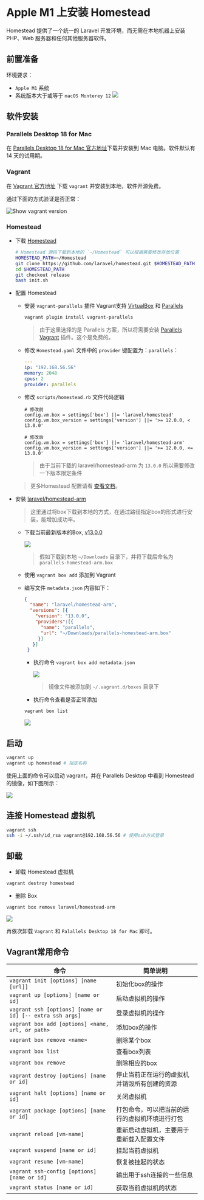 # Apple M1 上安装 Homestead

Homestead 提供了一个统一的 Laravel 开发环境，而无需在本地机器上安装 PHP、Web 服务器和任何其他服务器软件。

## 前置准备

环境要求：

- `Apple M1` 系统
- 系统版本大于或等于 `macOS Monterey 12`
  ![](./images/homestead-for-m1/show-mac-os-version.png)

## 软件安装

### Parallels Desktop 18 for Mac

在 [Parallels Desktop 18 for Mac 官方地址](https://www.parallels.com/products/desktop/trial/)下载并安装到 Mac
电脑。软件默认有 14 天的试用期。

### Vagrant

在 [Vagrant 官方地址](https://www.vagrantup.com/downloads) 下载 `vagrant` 并安装到本地，软件开源免费。

通过下面的方式验证是否正常：

![Show vagrant version](./images/homestead-for-m1/vagrant-version.png)

### Homestead

- 下载 [Homestead](https://github.com/laravel/homestead.git)
  ```bash
  # Homestead 源码下载到本地的 `~/Homestead` 可以根据需要修改存放位置
  HOMESTEAD_PATH=~/Homestead
  git clone https://github.com/laravel/homestead.git $HOMESTEAD_PATH 
  cd $HOMESTEAD_PATH
  git checkout release
  bash init.sh
  ```

- 配置 Homestead

    - 安装 `vagrant-parallels` 插件
      Vagrant支持 [VirtualBox](https://www.virtualbox.org/wiki/Downloads)
      和 [Parallels](https://www.parallels.com/products/desktop/)
      ```bash
      vagrant plugin install vagrant-parallels
      ```
      > 由于这里选择的是 Parallels
      方案，所以将需要安装 [Parallels Vagrant](https://github.com/Parallels/vagrant-parallels) 插件。这个是免费的。

    - 修改 `Homestead.yaml` 文件中的 `provider` 键配置为：`parallels`：

      ```yaml {5}
      ---
      ip: "192.168.56.56"
      memory: 2048
      cpus: 2
      provider: parallels
      ```

    - 修改 `scripts/homestead.rb` 文件代码逻辑
      ```text {2}
      # 修改前
      config.vm.box = settings['box'] ||= 'laravel/homestead'
      config.vm.box_version = settings['version'] ||= '>= 12.0.0, < 13.0.0'
      
      # 修改后
      config.vm.box = settings['box'] ||= 'laravel/homestead-arm'
      config.vm.box_version = settings['version'] ||= '>= 12.0.0, <= 13.0.0'
      ```
      > 由于当前下载的 laravel/homestead-arm 为 `13.0.0` 所以需要修改一下版本限定条件

  > 更多Homestead 配置请看 [查看文档](https://laravel.com/docs/9.x/homestead#configuring-homestead)。

- 安装 [laravel/homestead-arm](https://app.vagrantup.com/laravel/boxes/homestead-arm)

  > 这里通过将box下载到本地的方式，在通过路径指定box的形式进行安装，能增加成功率。

    - 下载当前最新版本的Box, [v13.0.0](https://app.vagrantup.com/laravel/boxes/homestead-arm/versions/13.0.0)

      ![](./images/homestead-for-m1/download-parallels.png)
      > 假如下载到本地 `~/Downloads` 目录下，并将下载后命名为 `parallels-homestead-arm.box`

    - 使用 `vagrant box add` 添加到 Vagrant

    - 编写文件 `metadata.json` 内容如下：
        ```json {2,4,6-7}
        {
          "name": "laravel/homestead-arm",
          "versions": [{
            "version": "13.0.0",
            "providers":[{
              "name": "parallels",
              "url": "~/Downloads/parallels-homestead-arm.box"
             }]
           }]
         }
        ```
        - 执行命令 `vagrant box add metadata.json`

          ![](./images/homestead-for-m1/vagrant-box-add-homestead-arm.png)

          > 镜像文件被添加到 `~/.vagrant.d/boxes` 目录下

        - 执行命令查看是否正常添加
        ```bash
        vagrant box list
        ```
      ![](./images/homestead-for-m1/vagrant-box-list-boxes.png)

## 启动

```bash
vagrant up
vagrant up homestead # 指定名称
```

使用上面的命令可以启动 vagrant，并在 Parallels Desktop 中看到 Homestead 的镜像，如下图所示：

![](./images/homestead-for-m1/homestead-preview.png)

## 连接 Homestead 虚拟机

```bash
vagrant ssh
ssh -i ~/.ssh/id_rsa vagrant@192.168.56.56 # 使用ssh方式登录
```

## 卸载

- 卸载 Homestead 虚拟机

```bash
vagrant destroy homestead
```

- 删除 Box

```bash
vagrant box remove laravel/homestead-arm
```

![](./images/homestead-for-m1/uninstall-homestead.png)

再依次卸载 `Vagrant` 和 `Palallels Desktop 18 for Mac` 即可。

## Vagrant常用命令

| 命令                                                       | 简单说明                    |
|----------------------------------------------------------|-------------------------|
| `vagrant init [options] [name [url]]`                    | 初始化box的操作               |
| `vagrant up [options] [name or id]`                      | 启动虚拟机的操作                |
| `vagrant ssh [options] [name or id] [-- extra ssh args]` | 登录虚拟机的操作                |
| `vagrant box add [options] <name, url, or path>`         | 添加box的操作                |
| `vagrant box remove <name>`                              | 删除某个box                 |
| `vagrant box list`                                       | 查看box列表                 |
| `vagrant box remove`                                     | 删除相应的box                |
| `vagrant destroy [options] [name or id]`                 | 停止当前正在运行的虚拟机并销毁所有创建的资源  |
| `vagrant halt [options] [name or id]`                    | 关闭虚拟机                   |
| `vagrant package [options] [name or id]`                 | 打包命令，可以把当前的运行的虚拟机环境进行打包 |
| `vagrant reload [vm-name]`                               | 重新启动虚拟机，主要用于重新载入配置文件    |
| `vagrant suspend [name or id]`                           | 挂起当前虚拟机                 |
| `vagrant resume [vm-name]`                               | 恢复被挂起的状态                |
| `vagrant ssh-config [options] [name or id]`              | 输出用于ssh连接的一些信息          |
| `vagrant status [name or id]`                            | 获取当前虚拟机的状态              |





